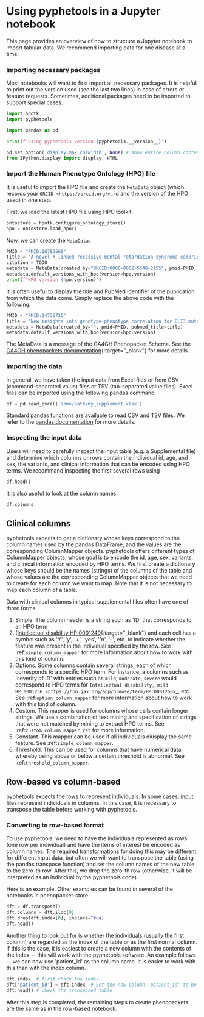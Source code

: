 # Using pyphetools in a Jupyter notebook


This page provides an overview of how to structure a Jupyter notebook to import tabular data. We recommend importing data for one disease at a time.

### Importing necessary packages


Most notebooks will want to first import all necessary packages. It is helpful to print out the version
used (see the last two lines) in case of errors or feature requests. Sometimes, additional packages need
to be imported to support special cases.


```python title="Imports"
import hpotk
import pyphetools

import pandas as pd

print(f"Using pyphetools version {pyphetools.__version__}")

pd.set_option('display.max_colwidth', None) # show entire column contents, important!
from IPython.display import display, HTML
```

### Import the Human Phenotype Ontology (HPO) file

It is useful to import the HPO file and create the `MetaData` object
(which records your `ORCID <https://orcid.org/>`_ id and the version of the HPO used) in one step.

First, we load the latest HPO file using HPO toolkit:

```python title="Load the latest HPO"
ontostore = hpotk.configure_ontology_store()
hpo = ontostore.load_hpo()
```

Now, we can create the `MetaData`:

```python title="Configure MetaData"
PMID = "PMID:16783569"
title = "A novel X-linked recessive mental retardation syndrome comprising macrocephaly and ciliary dysfunction is allelic to oral-facial-digital type I syndrome"
citation = TODO
metadata = MetaData(created_by="ORCID:0000-0002-5648-2155", pmid=PMID, pubmed_title=title)
metadata.default_versions_with_hpo(version=hpo.version)
print(f"HPO version {hpo.version}")
```

It is often useful to display the title and PubMed identifier of the publication from which the data come.
Simply replace the above code with the following.

```python title="Configure MetaData with publication title and its PMID"
PMID = "PMID:24736735"
title = "New insights into genotype-phenotype correlation for GLI3 mutations"
metadata = MetaData(created_by="", pmid=PMID, pubmed_title=title)
metadata.default_versions_with_hpo(version=hpo.version)
```


The MetaData is a message of the GA4GH Phenopacket Schema. See the
[GA4GH phenopackets documentation](https://phenopacket-schema.readthedocs.io/en/latest/){:target="\_blank"} for more details.


### Importing the data


In general, we have taken the input data from Excel files or from CSV (command-separated value) files or TSV (tab-separated value files). Excel files can be imported using the following pandas command.

```python title="Reading an Excel input file"
df = pd.read_excel('some/path/my_supplement.xlsx')
```

Standard pandas functions are available to read CSV and TSV files. We refer to the [pandas documentation](https://pandas.pydata.org/) for  more details.


### Inspecting the input data


Users will need to carefully inspect the input table (e.g. a Supplemental file) and determine which columns or rows contain the individual id, age, and sex, the variants, and clinical information that can be encoded using HPO terms.
We recommand inspecting the first several rows using

```python title="Inspecting the data"
df.head()
```

It is also useful to look at the column names.

```python title="Inspecting the column names"
df.columns
```



## Clinical columns
pyphetools expects to get a dictionary whose keys correspond to the column names used by the pandas DataFrame,
and the values are the corresponding ColumnMapper objects. pyphetools offers different types of ColumnMapper objects, whose goal is to
encode the id, age, sex, variants, and clinical information encoded by HPO terms. We first create a dictionary whose keys should be the
names (strings) of the columns of the table and whose values are the corresponding ColumnMapper objects that we need to create for each column we
want to map. Note that it is not necessary to map each column of a table.


Data with clinical columns in typical supplemental files often have one of three forms.


1. Simple. The column header is a string such as 'ID' that corresponds to an HPO term
2. ([Intellectual disability HP:0001249](https://hpo.jax.org/app/browse/term/HP:0001249){:target="\_blank"} and each cell has a symbol such as
'Y', 'y', '+', 'yes', ''n', '-', etc. to indicate whether the feature was present in the individual specified by the row.  See :ref:`simple_column_mapper` for more information about how to work with this kind of column.
3. Options. Some columns contain several strings, each of which corresponds to a specific HPO term. For instance, a columns such as 'severity of ID' with entries such as `mild`, `moderate`, `severe` would correspond to HPO terms for
`Intellectual disability, mild HP:0001256 <https://hpo.jax.org/app/browse/term/HP:0001256>`_, etc. See :ref:`option_column_mapper` for more information about how to work with this kind of column.
4. Custom. This mapper is used for columns whose cells contain longer strings. We use a combination of text mining and specification of strings that were not matched by mining to extract HPO terms. See :ref:`custom_column_mapper_rst` for more information.
5. Constant. This mapper can be used if all individuals diusplay the same feature. See :ref:`simple_column_mapper`.
6. Threshold. This can be used for columns that have numerical data whereby being above or below a certain threshold is abnormal. See :ref:`threshold_column_mapper`.


## Row-based vs column-based

pyphetools expects the rows to represent individuals. In some cases, input files represent individuals in columns. In this case, it is necessary to transpose the table before working with pyphetools.


### Converting to row-based format

To use pyphetools, we need to have the individuals represented as rows (one row per individual) and have the items of interest be encoded as column names.
The required transformations for doing this may be different for different input data, but often we will want to transpose the table (using the pandas transpose function)
and set the column names of the new table to the zero-th row. After this, we drop the zero-th row (otherwise, it will be interpreted as an individual by the pyphetools code).



Here is an example. Other examples can be found in several of the notebooks in phenopacket-store.

```python title="Transforming from column-based to row-based format"
dft = df.transpose()
dft.columns = dft.iloc[0]
dft.drop(dft.index[0], inplace=True)
dft.head()
```


Another thing to look out for is whether the individuals (usually the first column) are regarded as the index of the table or as the first normal column.
If this is the case, it is easiest to create a new column with the contents of the index -- this will work with the pyphetools software.
An example follows -- we can now use 'patient_id' as the column name. It is easier to work with this than with the index column.



```python title="creating column with patient identifiers"
dft.index  # first check the index
dft['patient_id'] = dft.index  # Set the new column 'patient_id' to be identical to the contents of the index
dft.head() # check the transposed table
```

After this step is completed, the remaining steps to create phenopackets are the same as in the row-based notebook.
